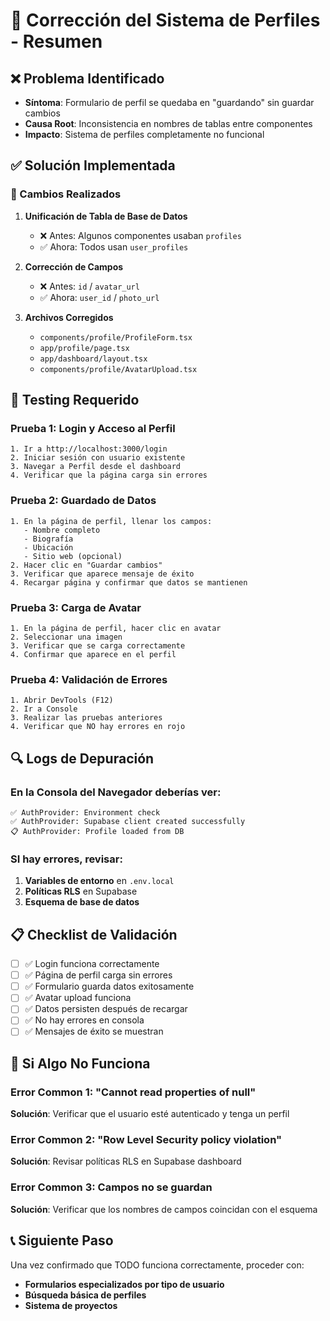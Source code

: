 # 🔧 Corrección del Sistema de Perfiles - Resumen

## ❌ Problema Identificado
- **Síntoma**: Formulario de perfil se quedaba en "guardando" sin guardar cambios
- **Causa Root**: Inconsistencia en nombres de tablas entre componentes
- **Impacto**: Sistema de perfiles completamente no funcional

## ✅ Solución Implementada

### 🎯 Cambios Realizados
1. **Unificación de Tabla de Base de Datos**
   - ❌ Antes: Algunos componentes usaban `profiles`
   - ✅ Ahora: Todos usan `user_profiles`

2. **Corrección de Campos**
   - ❌ Antes: `id` / `avatar_url`
   - ✅ Ahora: `user_id` / `photo_url`

3. **Archivos Corregidos**
   - `components/profile/ProfileForm.tsx`
   - `app/profile/page.tsx`
   - `app/dashboard/layout.tsx`
   - `components/profile/AvatarUpload.tsx`

## 🧪 Testing Requerido

### Prueba 1: Login y Acceso al Perfil
```
1. Ir a http://localhost:3000/login
2. Iniciar sesión con usuario existente
3. Navegar a Perfil desde el dashboard
4. Verificar que la página carga sin errores
```

### Prueba 2: Guardado de Datos
```
1. En la página de perfil, llenar los campos:
   - Nombre completo
   - Biografía
   - Ubicación
   - Sitio web (opcional)
2. Hacer clic en "Guardar cambios"
3. Verificar que aparece mensaje de éxito
4. Recargar página y confirmar que datos se mantienen
```

### Prueba 3: Carga de Avatar
```
1. En la página de perfil, hacer clic en avatar
2. Seleccionar una imagen
3. Verificar que se carga correctamente
4. Confirmar que aparece en el perfil
```

### Prueba 4: Validación de Errores
```
1. Abrir DevTools (F12)
2. Ir a Console
3. Realizar las pruebas anteriores
4. Verificar que NO hay errores en rojo
```

## 🔍 Logs de Depuración

### En la Consola del Navegador deberías ver:
```
✅ AuthProvider: Environment check
✅ AuthProvider: Supabase client created successfully
📋 AuthProvider: Profile loaded from DB
```

### SI hay errores, revisar:
1. **Variables de entorno** en `.env.local`
2. **Políticas RLS** en Supabase
3. **Esquema de base de datos**

## 📋 Checklist de Validación

- [ ] ✅ Login funciona correctamente
- [ ] ✅ Página de perfil carga sin errores
- [ ] ✅ Formulario guarda datos exitosamente
- [ ] ✅ Avatar upload funciona
- [ ] ✅ Datos persisten después de recargar
- [ ] ✅ No hay errores en consola
- [ ] ✅ Mensajes de éxito se muestran

## 🚨 Si Algo No Funciona

### Error Common 1: "Cannot read properties of null"
**Solución**: Verificar que el usuario esté autenticado y tenga un perfil

### Error Common 2: "Row Level Security policy violation"
**Solución**: Revisar políticas RLS en Supabase dashboard

### Error Common 3: Campos no se guardan
**Solución**: Verificar que los nombres de campos coincidan con el esquema

## 📞 Siguiente Paso
Una vez confirmado que TODO funciona correctamente, proceder con:
- **Formularios especializados por tipo de usuario**
- **Búsqueda básica de perfiles**
- **Sistema de proyectos**
